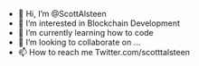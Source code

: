 - 👋 Hi, I’m @ScottAlsteen
- 👀 I’m interested in Blockchain Development 
- 🌱 I’m currently learning how to code 
- 💞️ I’m looking to collaborate on ...
- 📫 How to reach me Twitter.com/scotttalsteen

<!---
ScottAlsteen/ScottAlsteen is a ✨ special ✨ repository because its `README.md` (this file) appears on your GitHub profile.
You can click the Preview link to take a look at your changes.
--->
